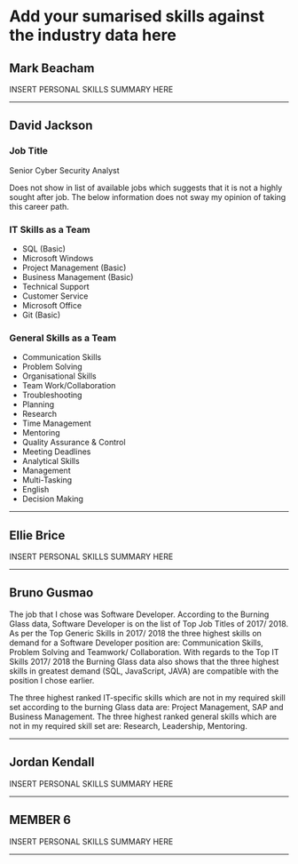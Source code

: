 # Add your sumarised skills against the industry data here

## Mark Beacham

INSERT PERSONAL SKILLS SUMMARY HERE

___

## David Jackson

### Job Title

Senior Cyber Security Analyst

Does not show in list of available jobs which suggests that it is not a highly sought after job. The below information does not sway my opinion of taking this career path.

### IT Skills as a Team


* SQL (Basic)
* Microsoft Windows
* Project Management (Basic)
* Business Management (Basic)
* Technical Support
* Customer Service
* Microsoft Office
* Git (Basic)


### General Skills as a Team


* Communication Skills
* Problem Solving
* Organisational Skills
* Team Work/Collaboration
* Troubleshooting
* Planning
* Research
* Time Management
* Mentoring
* Quality Assurance & Control
* Meeting Deadlines
* Analytical Skills
* Management
* Multi-Tasking
* English
* Decision Making

___

## Ellie Brice

INSERT PERSONAL SKILLS SUMMARY HERE

___

## Bruno Gusmao

The job that I chose was Software Developer. According to the Burning Glass data, Software Developer is on the list of Top Job Titles of 2017/ 2018. As per the Top Generic Skills in 2017/ 2018 the three highest skills on demand for a Software Developer position are: Communication Skills, Problem Solving and Teamwork/ Collaboration. With regards to the Top IT Skills 2017/ 2018 the Burning Glass data also shows that the three highest skills in greatest demand (SQL, JavaScript, JAVA) are compatible with the position I chose earlier.

The three highest ranked IT-specific skills which are not in my required skill set according to the burning Glass data are: Project Management, SAP and Business Management. The three highest ranked general skills which are not in my required skill set are: Research, Leadership, Mentoring. 

___

## Jordan Kendall

INSERT PERSONAL SKILLS SUMMARY HERE

___

## MEMBER 6

INSERT PERSONAL SKILLS SUMMARY HERE

___
